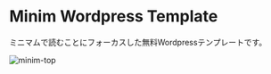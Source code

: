 # Minim Wordpress Template
ミニマムで読むことにフォーカスした無料Wordpressテンプレートです。

![minim-top](https://user-images.githubusercontent.com/56504519/91630657-22a67f00-ea0e-11ea-97e9-3a9a1b78d1c1.jpg)
